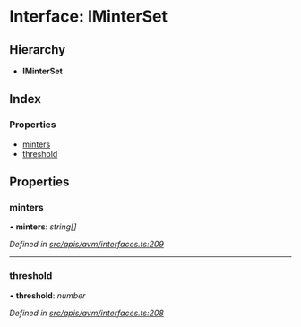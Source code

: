 # Interface: IMinterSet

## Hierarchy

- **IMinterSet**

## Index

### Properties

- [minters](avm_interfaces.iminterset#minters)
- [threshold](avm_interfaces.iminterset#threshold)

## Properties

### minters

• **minters**: _string[]_

_Defined in [src/apis/avm/interfaces.ts:209](https://github.com/chain4travel/caminojs/blob/3883166/src/apis/avm/interfaces.ts#L209)_

---

### threshold

• **threshold**: _number_

_Defined in [src/apis/avm/interfaces.ts:208](https://github.com/chain4travel/caminojs/blob/3883166/src/apis/avm/interfaces.ts#L208)_
